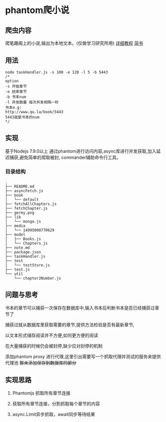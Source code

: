 # phantom爬小说
 
 
## 爬虫内容
 爬笔趣阁上的小说,输出为本地文本。(仅做学习研究所用)
 [详细教程](https://github.com/Sunshine168/fetch-novel/blob/master/note.md)
 [简书](http://www.jianshu.com/p/d026345eb9b4)
    
## 用法

```
node taskHandler.js -s 100 -e 120 -l 5 -b 5443
/*
option
-s 开始章节
-e 结束章节
-b 书本num
-l 并发数量 每次并发相隔一秒
书本e.g:
http://www.qu.la/book/5443
5443就是书本的num
*/
```
      
## 实现
  基于Nodejs 7.9.0以上
  通过phantom进行访问内容,async库进行并发获取,加入延迟捕获,避免简单的爬取被封,
  commander辅助命令行工具。
  
  
  
### 目录结构

```
.
├── README.md  
├── asyncFetch.js  
├── book
│   └── default
├── fetchAllChapters.js
├── fetchChapter.js
├── germy.png
├── lib
│   └── mongo.js
├── media
│   └── 14995008770629
├── model
│   ├── Books.js
│   └── Chapters.js
├── note.md
├── package.json
├── taskHandler.js
├── test
│   └── testStore.js
├── test.js
└── util
    └── chapter2Number.js
```
	 
## 问题与思考
书本的章节可以捕获一次保存在数据库中,输入书本后判断书本是否已经捕获过章节了

捕获过就从数据库里获取需要的章节,提供方法检验是否有最新章节,

以文本形式储存阅读并不方便,如何更方便的阅读

在大量捕获的时候仍会被封停,缺少应对封停的机制

添加phantom proxy 进行代理,这里引出需要写一个抓取代理并测试的服务来提供代理池
~~暂未添加保存到数据库的部分~~

## 实现思路
1. Phantomjs 抓取所有章节连接

2. 获取所有章节连接，分割抓取每个章节的内容

3. async.Limit异步抓取，await同步等待结果